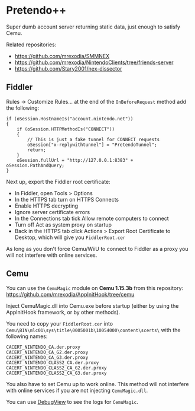 # Pretendo++

Super dumb account server returning static data, just enough to satisfy Cemu.

Related repositories:

- https://github.com/mrexodia/SMMNEX
- https://github.com/mrexodia/NintendoClients/tree/friends-server
- https://github.com/Stary2001/nex-dissector

## Fiddler

Rules -> Customize Rules... at the end of the `OnBeforeRequest` method add the following:

```
if (oSession.HostnameIs("account.nintendo.net"))
{
    if (oSession.HTTPMethodIs("CONNECT"))
    {
        // This is just a fake tunnel for CONNECT requests
        oSession["x-replywithtunnel"] = "PretendoTunnel";
        return;
    }
    oSession.fullUrl = "http://127.0.0.1:8383" + oSession.PathAndQuery;
}
```

Next up, export the Fiddler root certificate:

- In Fiddler, open Tools > Options
- In the HTTPS tab turn on HTTPS Connects
- Enable HTTPS decrypting
- Ignore server certificate errors
- In the Connections tab tick Allow remote computers to connect
- Turn off Act as system proxy on startup
- Back in the HTTPS tab click Actions > Export Root Certificate to Desktop, which will give you `FiddlerRoot.cer`

As long as you don't force Cemu/WiiU to connect to Fiddler as a proxy you will not interfere with online services.

## Cemu

You can use the `CemuMagic` module on **Cemu 1.15.3b** from this repository: https://github.com/mrexodia/AppInitHook/tree/cemu

Inject CemuMagic.dll into Cemu.exe before startup (either by using the AppInitHook framework, or by other methods).

You need to copy your `FiddlerRoot.cer` into `Cemu\BIN\mlc01\sys\title\0005001b\10054000\content\scerts\` with the following names:

```
CACERT_NINTENDO_CA.der.proxy
CACERT_NINTENDO_CA_G2.der.proxy
CACERT_NINTENDO_CA_G3.der.proxy
CACERT_NINTENDO_CLASS2_CA.der.proxy
CACERT_NINTENDO_CLASS2_CA_G2.der.proxy
CACERT_NINTENDO_CLASS2_CA_G3.der.proxy
```

You also have to set Cemu up to work online. This method will not interfere with online services if you are not injecting `CemuMagic.dll`.

You can use [DebugView](https://docs.microsoft.com/en-us/sysinternals/downloads/debugview) to see the logs for `CemuMagic`.
